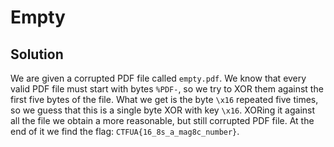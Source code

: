 # Empty

## Solution

We are given a corrupted PDF file called `empty.pdf`. We know that every valid PDF file must start with bytes `%PDF-`, so we try to XOR them against the first five bytes of the file. What we get is the byte `\x16` repeated five times, so we guess that this is a single byte XOR with key `\x16`. XORing it against all the file we obtain a more reasonable, but still corrupted PDF file. At the end of it we find the flag: `CTFUA{16_8s_a_mag8c_number}`.